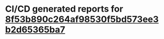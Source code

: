 # CI/CD generated reports for [8f53b890c264af98530f5bd573ee3b2d65365ba7](https://github.com/hydephp/develop/commit/8f53b890c264af98530f5bd573ee3b2d65365ba7)
